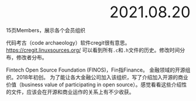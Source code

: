 <div style="text-align:right; font-size:3em;">2021.08.20</div>

15页Members，展示各个会员组织

代码考古（code archaeology）软件cregit很有意思。
https://cregit.linuxsources.org/ 可以看到所有`.c`和`.h`文件的历史。修改时间分布，修改者分布。

Fintech Open Source Foundation (FINOS)，Fin指Finance。
金融领域的开源组织。2018年初创。
为了能让各大金融公司加入该组织，写了介绍加入开源的商业价值（business value of participating in open source）。感觉看看这些介绍性的文件，应该会在开源和商业运作的关系上有不少收获。